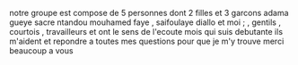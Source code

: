notre groupe est compose de 5 personnes dont 2 filles et 3 garcons adama gueye sacre ntandou mouhamed faye , saifoulaye diallo et moi ; , gentils , courtois , travailleurs et ont le sens de l'ecoute  mois qui suis debutante ils m'aident et repondre a toutes mes questions pour que je m'y trouve merci beaucoup a vous 